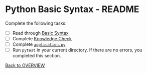 # Python Basic Syntax - README
Complete the following tasks:
- [ ] Read through [Basic Syntax](basic_syntax.md)
- [ ] Complete [Knowledge Check](knowledge_check.md)
- [ ] Complete [`application.py`](application.py)
- [ ] Run `pytest` in your current directory.  If there are no errors, you completed this section.

[Back to OVERVIEW](../README.md)
